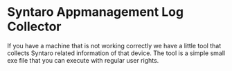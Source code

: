 # Syntaro Appmanagement Log Collector

If you have a machine that is not working correctly we have a little tool that collects Syntaro related information of that device.
The tool is a simple small exe file that you can execute with regular user rights.
